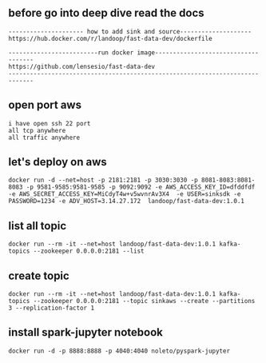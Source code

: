 ## before go into deep dive read the docs 
```
--------------------- how to add sink and source--------------------
https://hub.docker.com/r/landoop/fast-data-dev/dockerfile

-------------------------run docker image------------------------------------
https://github.com/lensesio/fast-data-dev
-----------------------------------------------------------------------------
```

## open port aws
```
i have open ssh 22 port
all tcp anywhere
all traffic anywhere
```

## let's deploy on aws
```
docker run -d --net=host -p 2181:2181 -p 3030:3030 -p 8081-8083:8081-8083 -p 9581-9585:9581-9585 -p 9092:9092 -e AWS_ACCESS_KEY_ID=dfddfdf -e AWS_SECRET_ACCESS_KEY=MiCdyT4w+v5wvnrAv3X4  -e USER=sinksdk -e PASSWORD=1234 -e ADV_HOST=3.14.27.172  landoop/fast-data-dev:1.0.1

```

## list all topic
```
docker run --rm -it --net=host landoop/fast-data-dev:1.0.1 kafka-topics --zookeeper 0.0.0.0:2181 --list
```
## create topic
```
docker run --rm -it --net=host landoop/fast-data-dev:1.0.1 kafka-topics --zookeeper 0.0.0.0:2181 --topic sinkaws --create --partitions 3 --replication-factor 1
```

## install spark-jupyter notebook
```
docker run -d -p 8888:8888 -p 4040:4040 noleto/pyspark-jupyter
```
